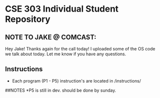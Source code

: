 # CSE 303 Individual Student Repository

## NOTE TO JAKE @ COMCAST: 
Hey Jake! Thanks again for the call today! I uploaded some of the OS code we talk about today. Let me know if you have any questions.

## Instructions
* Each program (P1 - P5) instruction's are located in /instructions/

##NOTES
*P5 is still in dev. should be done by sunday.



